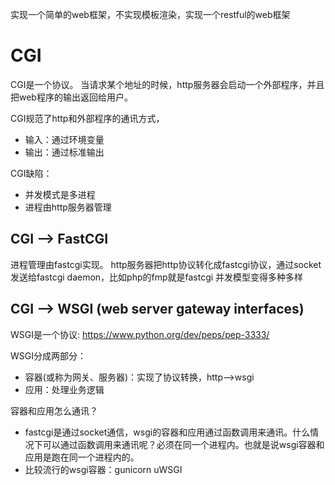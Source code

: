 实现一个简单的web框架，不实现模板渲染，实现一个restful的web框架

# CGI
CGI是一个协议。
当请求某个地址的时候，http服务器会启动一个外部程序，并且把web程序的输出返回给用户。
    
CGI规范了http和外部程序的通讯方式，
- 输入：通过环境变量
- 输出：通过标准输出

CGI缺陷：
- 并发模式是多进程
- 进程由http服务器管理

## CGI ——> FastCGI
进程管理由fastcgi实现。
http服务器把http协议转化成fastcgi协议，通过socket发送给fastcgi daemon，比如php的fmp就是fastcgi
并发模型变得多种多样

## CGI ——> WSGI (web server gateway interfaces)
WSGI是一个协议: https://www.python.org/dev/peps/pep-3333/
    
WSGI分成两部分：
- 容器(或称为网关、服务器)：实现了协议转换，http——>wsgi
- 应用：处理业务逻辑

容器和应用怎么通讯？
- fastcgi是通过socket通信，wsgi的容器和应用通过函数调用来通讯。什么情况下可以通过函数调用来通讯呢？必须在同一个进程内。也就是说wsgi容器和应用是跑在同一个进程内的。
- 比较流行的wsgi容器：gunicorn uWSGI






